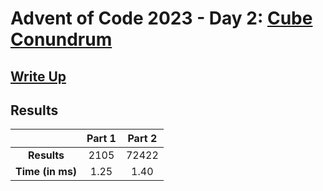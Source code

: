 # Advent of Code 2023 - Day 2: [Cube Conundrum](https://adventofcode.com/2023/day/2)

## [Write Up](https://codingap.github.io/advent-of-code/writeups/2023/day02)
## Results
|| **Part 1** | **Part 2** |
|:--:|:---:|:---:|
| **Results** | 2105 | 72422 |
| **Time (in ms)** | 1.25 | 1.40 |
